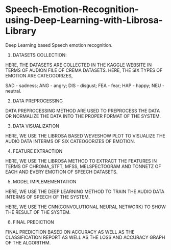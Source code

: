 # Speech-Emotion-Recognition-using-Deep-Learning-with-Librosa-Library
Deep Learning based Speech emotion recognition.
1. DATASETS COLLECTION:

HERE, THE DATASETS ARE COLLECTED IN THE KAGGLE WEBSITE IN TERMS OF AUDION FILE OF CREMA DATASETS. HERE, THE SIX TYPES OF EMOTION ARE CATEOGORIZES,

SAD - sadness;
ANG - angry;
DIS - disgust;
FEA - fear;
HAP - happy;
NEU - neutral.

2. DATA PREPROCESSING

DATA PREPROCESSING METHOD ARE USED TO PREPROCESS THE DATA OR NORMALIZE THE DATA INTO THE PROPER FORMAT OF THE SYSTEM.

3. DATA VISUALIZATION

HERE, WE USE THE LIBROSA BASED WEVESHOW PLOT TO VISUALIZE THE AUDIO DATA INTERMS OF SIX CATEOGORIZES OF EMOTION.

4. FEATURE EXTRACTION

HERE, WE USE THE LIBROSA METHOD TO EXTRACT THE FEATURES IN TERMS OF CHROMA_STFT, MFSS, MELSPECTOGRAM AND TONNETZ OF EACH AND EVERY EMOTION OF SPEECH DATASETS. 

5. MODEL IMPLEMEMENTATION

HERE, WE USE THE DEEP LEARNING METHOD TO TRAIN THE AUDIO DATA INTERMS OF SPEECH OF THE SYSTEM.

HERE, WE USE THE CNN(CONVOLUTIONAL NEURAL NETWORK) TO SHOW THE RESULT OF THE SYSTEM.

6. FINAL PREDICTION

FINAL PREDICTION BASED ON ACCURACY AS WELL AS THE CLASSIFICATION REPORT AS WELL AS THE LOSS AND ACCURACY GRAPH OF THE ALGORITHM. 
